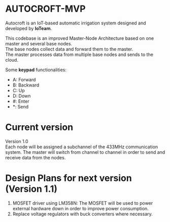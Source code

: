 # AUTOCROFT-MVP

Autocroft is an IoT-based automatic irrigation system designed and developed by **IoTeam**.

This codebase is an improved Master-Node Architecture based on one master and several base nodes.  
The base nodes collect data and forward them to the master.  
The master processes data from multiple base nodes and sends to the cloud.  

Some **keypad** functionalities:  
- A: Forward  
- B: Backward  
- C: Up  
- D: Down  
- #: Enter  
- *: Send  

# Current version  
Version 1.0  
Each node will be assigned a subchannel of the 433MHz 
communication system. The master will switch from channel to channel in order to send and receive 
data from the nodes.

# Design Plans for next version (Version 1.1)  
1. MOSFET driver using LM358N: The MOSFET will be used to power external hardware down in order to improve power consumption.  
2. Replace voltage regulators with buck converters where necessary.  

  


